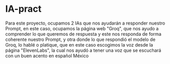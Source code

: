 # IA-pract

Para este proyecto, ocupamos 2 IAs que nos ayudarán a responder nuestro Prompt, en este caso, ocupamos la página web "Groq", que nos ayudo a comprender lo que queremos de respuesta y este nos responda de forma coherente nuestro Prompt, y otra donde lo que respondió el modelo de Groq, lo hablé o platique, que en este caso escogimos la voz desde la página "ElevenLabs", la cual nos ayudó a tener una voz que se escuchará con un buen acento en español México 
